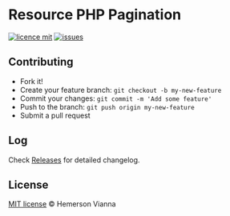 # Resource PHP Pagination

[![licence mit](https://img.shields.io/badge/license-MIT-blue.svg?style=flat-square)](http://hemersonvianna.mit-license.org/)
[![issues](https://img.shields.io/github/issues/descco-tools/resource-php-pagination.svg?style=flat-square)](https://github.com/descco-tools/resource-php-pagination/issues)

## Contributing

- Fork it!
- Create your feature branch: `git checkout -b my-new-feature`
- Commit your changes: `git commit -m 'Add some feature'`
- Push to the branch: `git push origin my-new-feature`
- Submit a pull request

## Log

Check [Releases](https://github.com/descco-tools/resource-php-pagination/releases) for detailed changelog.

## License

[MIT license](http://hemersonvianna.mit-license.org/) © Hemerson Vianna